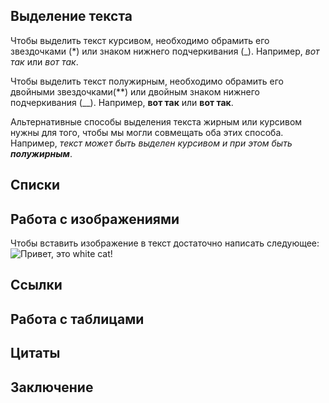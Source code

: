 ## Выделение текста 

Чтобы выделить текст курсивом, необходимо обрамить его звездочками (*) или знаком нижнего подчеркивания (_). Например, *вот так* или _вот так_.

Чтобы выделить текст полужирным, необходимо обрамить его двойными звездочками(**) или двойным знаком нижнего подчеркивания (__).
Например, **вот так** или __вот так__.

Альтернативные способы выделения текста жирным или курсивом нужны для того, чтобы мы могли совмещать оба этих способа. Например, _текст может быть выделен курсивом  и при этом быть **полужирным**_.

## Списки 

## Работа с изображениями

Чтобы вставить изображение в текст достаточно написать следующее:
![Привет, это white cat!](white_cat.jpg)

## Ссылки 

## Работа с таблицами

## Цитаты

## Заключение